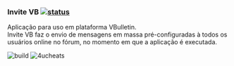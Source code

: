 ### Invite VB [![status](https://circleci.com/gh/4ucheats/invitevb.svg?style=svg)](https://circleci.com/gh/4ucheats/invitevb)

Aplicação para uso em plataforma VBulletin. <br>
Invite VB faz o envio de mensagens em massa pré-configuradas à todos os usuários online no fórum, no momento em que a aplicação é executada.

![build](https://img.shields.io/badge/build-1.0.1-1abc9c.svg?style=flat-square) ![4ucheats](https://img.shields.io/badge/4U-cheats-9b59b6.svg?style=flat-square)

